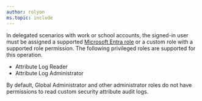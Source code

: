 ```yaml
---
author: rolyon
ms.topic: include
---
```

In delegated scenarios with work or school accounts, the signed-in user must be assigned a supported [Microsoft Entra role](/entra/identity/role-based-access-control/permissions-reference?toc=%2Fgraph%2Ftoc.json) or a custom role with a supported role permission. The following privileged roles are supported for this operation.

- Attribute Log Reader
- Attribute Log Administrator

By default, Global Administrator and other administrator roles do not have permissions to read custom security attribute audit logs.